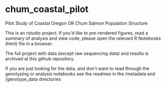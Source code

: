 # chum_coastal_pilot
Pilot Study of Coastal Oregon OR Chum Salmon Population Structure

This is an rstudio project. If you'd like to pre-rendered figures, read a summary of analysis and view code, please open the relevant R Notebooks (html) file in a browser. 

The full project with data (except raw sequencing data) and results is archived at this github repository.

If you are just looking for the data, and don't want to read through the genotyping or analysis notebooks see the readmes in the /metadata and /genotype_data directories

